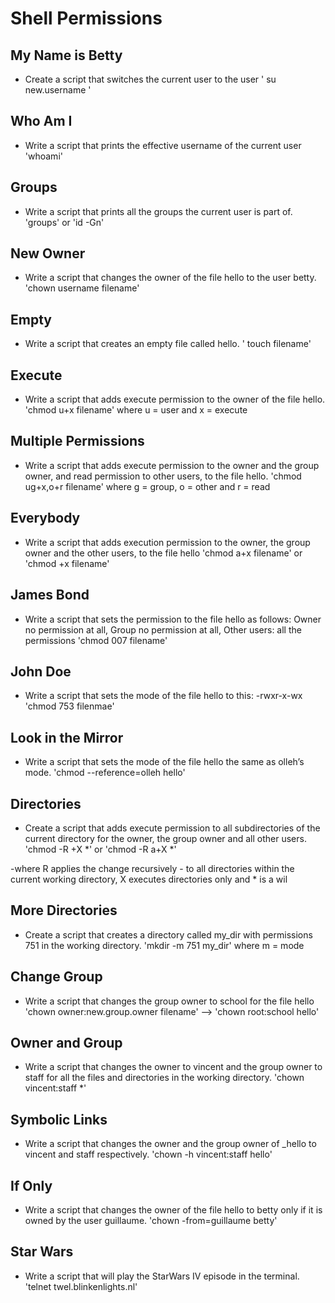 # Shell Permissions

## My Name is Betty
- Create a script that switches the current user to the user
' su new.username '

## Who Am I
- Write a script that prints the effective username of the current user
'whoami'

## Groups
- Write a script that prints all the groups the current user is part of.
'groups' or 'id -Gn'

## New Owner
- Write a script that changes the owner of the file hello to the user betty.
'chown username filename'

## Empty
- Write a script that creates an empty file called hello.
' touch filename'

## Execute
- Write a script that adds execute permission to the owner of the file hello.
'chmod u+x filename' where u = user and x = execute 

## Multiple Permissions
- Write a script that adds execute permission to the owner and the group owner, and read permission to other users, to the file hello.
'chmod ug+x,o+r filename' where g = group, o = other and r = read

## Everybody
- Write a script that adds execution permission to the owner, the group owner and the other users, to the file hello
'chmod a+x filename' or 'chmod +x filename' 

## James Bond
- Write a script that sets the permission to the file hello as follows: Owner no permission at all, Group no permission at all, Other users: all the permissions 
'chmod 007 filename'

## John Doe
- Write a script that sets the mode of the file hello to this: -rwxr-x-wx
'chmod 753 filenmae'

## Look in the Mirror
- Write a script that sets the mode of the file hello the same as olleh’s mode.
'chmod --reference=olleh hello'

## Directories
- Create a script that adds execute permission to all subdirectories of the current directory for the owner, the group owner and all other users.
'chmod -R +X *' or 'chmod -R a+X *' 

-where R applies the change recursively - to all directories within the current working directory, X executes directories only and * is a wil  

## More Directories
- Create a script that creates a directory called my_dir with permissions 751 in the working directory.
'mkdir -m 751 my_dir' where m = mode 

## Change Group
- Write a script that changes the group owner to school for the file hello
'chown owner:new.group.owner filename' --> 'chown root:school hello'

## Owner and Group
- Write a script that changes the owner to vincent and the group owner to staff for all the files and directories in the working directory.
'chown vincent:staff *'

## Symbolic Links
- Write a script that changes the owner and the group owner of _hello to vincent and staff respectively.
'chown -h vincent:staff hello'

## If Only
- Write a script that changes the owner of the file hello to betty only if it is owned by the user guillaume.
'chown -from=guillaume betty'

## Star Wars
- Write a script that will play the StarWars IV episode in the terminal.
'telnet twel.blinkenlights.nl'

